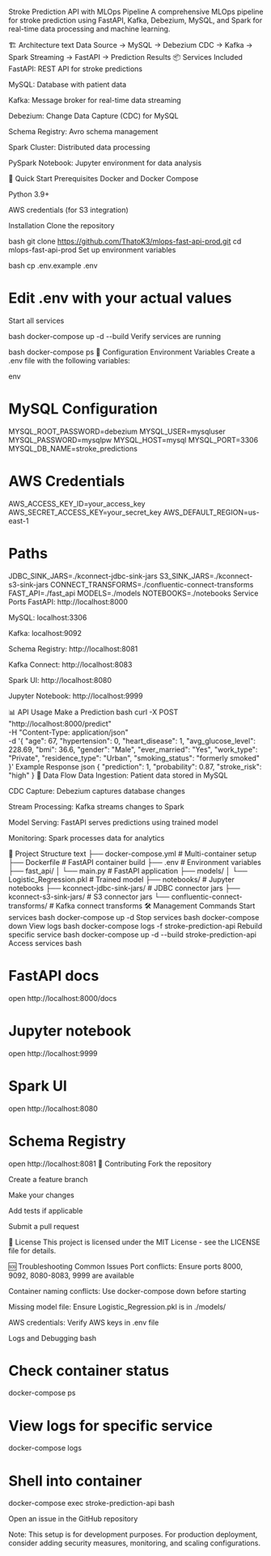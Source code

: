 Stroke Prediction API with MLOps Pipeline
A comprehensive MLOps pipeline for stroke prediction using FastAPI, Kafka, Debezium, MySQL, and Spark for real-time data processing and machine learning.

🏗️ Architecture
text
Data Source → MySQL → Debezium CDC → Kafka → Spark Streaming → FastAPI → Prediction Results
📦 Services Included
FastAPI: REST API for stroke predictions

MySQL: Database with patient data

Kafka: Message broker for real-time data streaming

Debezium: Change Data Capture (CDC) for MySQL

Schema Registry: Avro schema management

Spark Cluster: Distributed data processing

PySpark Notebook: Jupyter environment for data analysis

🚀 Quick Start
Prerequisites
Docker and Docker Compose

Python 3.9+

AWS credentials (for S3 integration)

Installation
Clone the repository

bash
git clone https://github.com/ThatoK3/mlops-fast-api-prod.git
cd mlops-fast-api-prod
Set up environment variables

bash
cp .env.example .env
# Edit .env with your actual values
Start all services

bash
docker-compose up -d --build
Verify services are running

bash
docker-compose ps
🔧 Configuration
Environment Variables
Create a .env file with the following variables:

env
# MySQL Configuration
MYSQL_ROOT_PASSWORD=debezium
MYSQL_USER=mysqluser
MYSQL_PASSWORD=mysqlpw
MYSQL_HOST=mysql
MYSQL_PORT=3306
MYSQL_DB_NAME=stroke_predictions

# AWS Credentials
AWS_ACCESS_KEY_ID=your_access_key
AWS_SECRET_ACCESS_KEY=your_secret_key
AWS_DEFAULT_REGION=us-east-1

# Paths
JDBC_SINK_JARS=./kconnect-jdbc-sink-jars
S3_SINK_JARS=./kconnect-s3-sink-jars
CONNECT_TRANSFORMS=./confluentic-connect-transforms
FAST_API=./fast_api
MODELS=./models
NOTEBOOKS=./notebooks
Service Ports
FastAPI: http://localhost:8000

MySQL: localhost:3306

Kafka: localhost:9092

Schema Registry: http://localhost:8081

Kafka Connect: http://localhost:8083

Spark UI: http://localhost:8080

Jupyter Notebook: http://localhost:9999

📊 API Usage
Make a Prediction
bash
curl -X POST "http://localhost:8000/predict" \
  -H "Content-Type: application/json" \
  -d '{
    "age": 67,
    "hypertension": 0,
    "heart_disease": 1,
    "avg_glucose_level": 228.69,
    "bmi": 36.6,
    "gender": "Male",
    "ever_married": "Yes",
    "work_type": "Private",
    "residence_type": "Urban",
    "smoking_status": "formerly smoked"
  }'
Example Response
json
{
  "prediction": 1,
  "probability": 0.87,
  "stroke_risk": "high"
}
🔄 Data Flow
Data Ingestion: Patient data stored in MySQL

CDC Capture: Debezium captures database changes

Stream Processing: Kafka streams changes to Spark

Model Serving: FastAPI serves predictions using trained model

Monitoring: Spark processes data for analytics

📁 Project Structure
text
├── docker-compose.yml          # Multi-container setup
├── Dockerfile                  # FastAPI container build
├── .env                        # Environment variables
├── fast_api/
│   └── main.py                 # FastAPI application
├── models/
│   └── Logistic_Regression.pkl # Trained model
├── notebooks/                  # Jupyter notebooks
├── kconnect-jdbc-sink-jars/    # JDBC connector jars
├── kconnect-s3-sink-jars/      # S3 connector jars
└── confluentic-connect-transforms/ # Kafka connect transforms
🛠️ Management Commands
Start services
bash
docker-compose up -d
Stop services
bash
docker-compose down
View logs
bash
docker-compose logs -f stroke-prediction-api
Rebuild specific service
bash
docker-compose up -d --build stroke-prediction-api
Access services
bash
# FastAPI docs
open http://localhost:8000/docs

# Jupyter notebook
open http://localhost:9999

# Spark UI
open http://localhost:8080

# Schema Registry
open http://localhost:8081
🤝 Contributing
Fork the repository

Create a feature branch

Make your changes

Add tests if applicable

Submit a pull request

📝 License
This project is licensed under the MIT License - see the LICENSE file for details.

🆘 Troubleshooting
Common Issues
Port conflicts: Ensure ports 8000, 9092, 8080-8083, 9999 are available

Container naming conflicts: Use docker-compose down before starting

Missing model file: Ensure Logistic_Regression.pkl is in ./models/

AWS credentials: Verify AWS keys in .env file

Logs and Debugging
bash
# Check container status
docker-compose ps

# View logs for specific service
docker-compose logs <service-name>

# Shell into container
docker-compose exec stroke-prediction-api bash

Open an issue in the GitHub repository

Note: This setup is for development purposes. For production deployment, consider adding security measures, monitoring, and scaling configurations.
